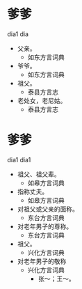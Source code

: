 









# 爹爹
dia1 dia
+ 父亲。
  * 如东方言词典
+ 爷爷。
  * 如东方言词典
+ 祖父。
  * 泰县方言志
+ 老处女，老尼姑。
  * 泰县方言志

# 爹爹
dia1 dia1
+ 祖父、祖父辈。
  * 如皋方言词典
+ 指称丈夫。
  * 如皋方言词典
+ 对祖父或父亲的面称。
  * 东台方言词典
+ 对老年男子的尊称。
  * 东台方言词典
+ 祖父。
  * 兴化方言词典
+ 对老年男子的敬称
  * 兴化方言词典
    - 张～；王～。
